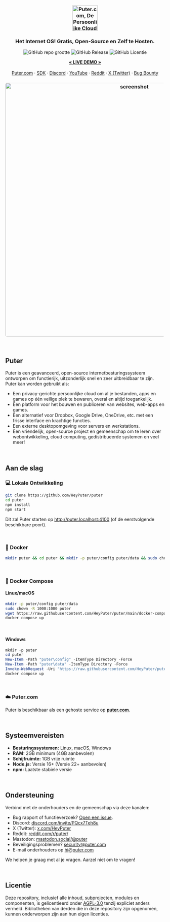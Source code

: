 <h3 align="center"><img width="80" alt="Puter.com, De Persoonlijke Cloud Computer: Al je bestanden, apps en games op één plek, overal en altijd toegankelijk." src="https://assets.puter.site/puter-logo.png"></h3>

<h3 align="center">Het Internet OS! Gratis, Open-Source en Zelf te Hosten.</h3>

<p align="center">
    <img alt="GitHub repo grootte" src="https://img.shields.io/github/repo-size/HeyPuter/puter"> <img alt="GitHub Release" src="https://img.shields.io/github/v/release/HeyPuter/puter?label=laatste%20versie"> <img alt="GitHub Licentie" src="https://img.shields.io/github/license/HeyPuter/puter">
</p>
<p align="center">
    <a href="https://puter.com/"><strong>« LIVE DEMO »</strong></a>
    <br />
    <br />
    <a href="https://puter.com">Puter.com</a>
    ·
    <a href="https://docs.puter.com" target="_blank">SDK</a>
    ·
    <a href="https://discord.com/invite/PQcx7Teh8u">Discord</a>
    ·
    <a href="https://www.youtube.com/@EricsPuterVideos">YouTube</a>
    ·
    <a href="https://reddit.com/r/puter">Reddit</a>
    ·
    <a href="https://twitter.com/HeyPuter">X (Twitter)</a>
    ·
    <a href="https://hackerone.com/puter_h1b">Bug Bounty</a>
</p>

<h3 align="center"><img width="800" style="border-radius:5px;" alt="screenshot" src="https://assets.puter.site/puter.com-screenshot-3.webp"></h3>

<br/>

## Puter

Puter is een geavanceerd, open-source internetbesturingssysteem ontworpen om functierijk, uitzonderlijk snel en zeer uitbreidbaar te zijn. Puter kan worden gebruikt als:

- Een privacy-gerichte persoonlijke cloud om al je bestanden, apps en games op één veilige plek te bewaren, overal en altijd toegankelijk.
- Een platform voor het bouwen en publiceren van websites, web-apps en games.
- Een alternatief voor Dropbox, Google Drive, OneDrive, etc. met een frisse interface en krachtige functies.
- Een externe desktopomgeving voor servers en werkstations.
- Een vriendelijk, open-source project en gemeenschap om te leren over webontwikkeling, cloud computing, gedistribueerde systemen en veel meer!

<br/>

## Aan de slag


### 💻 Lokale Ontwikkeling

```bash
git clone https://github.com/HeyPuter/puter
cd puter
npm install
npm start
```

Dit zal Puter starten op http://puter.localhost:4100 (of de eerstvolgende beschikbare poort).

<br/>

### 🐳 Docker


```bash
mkdir puter && cd puter && mkdir -p puter/config puter/data && sudo chown -R 1000:1000 puter && docker run --rm -p 4100:4100 -v `pwd`/puter/config:/etc/puter -v `pwd`/puter/data:/var/puter  ghcr.io/heyputer/puter
```

<br/>


### 🐙 Docker Compose


#### Linux/macOS
```bash
mkdir -p puter/config puter/data
sudo chown -R 1000:1000 puter
wget https://raw.githubusercontent.com/HeyPuter/puter/main/docker-compose.yml
docker compose up
```
<br/>

#### Windows


```powershell
mkdir -p puter
cd puter
New-Item -Path "puter\config" -ItemType Directory -Force
New-Item -Path "puter\data" -ItemType Directory -Force
Invoke-WebRequest -Uri "https://raw.githubusercontent.com/HeyPuter/puter/main/docker-compose.yml" -OutFile "docker-compose.yml"
docker compose up
```
<br/>

### ☁️ Puter.com

Puter is beschikbaar als een gehoste service op [**puter.com**](https://puter.com).

<br/>

## Systeemvereisten

- **Besturingssystemen:** Linux, macOS, Windows
- **RAM:** 2GB minimum (4GB aanbevolen)
- **Schijfruimte:** 1GB vrije ruimte
- **Node.js:** Versie 16+ (Versie 22+ aanbevolen)
- **npm:** Laatste stabiele versie

<br/>

## Ondersteuning

Verbind met de onderhouders en de gemeenschap via deze kanalen:

- Bug rapport of functieverzoek? [Open een issue](https://github.com/HeyPuter/puter/issues/new/choose).
- Discord: [discord.com/invite/PQcx7Teh8u](https://discord.com/invite/PQcx7Teh8u)
- X (Twitter): [x.com/HeyPuter](https://x.com/HeyPuter)
- Reddit: [reddit.com/r/puter/](https://www.reddit.com/r/puter/)
- Mastodon: [mastodon.social/@puter](https://mastodon.social/@puter)
- Beveiligingsproblemen? [security@puter.com](mailto:security@puter.com)
- E-mail onderhouders op [hi@puter.com](mailto:hi@puter.com)

We helpen je graag met al je vragen. Aarzel niet om te vragen!

<br/>


## Licentie

Deze repository, inclusief alle inhoud, subprojecten, modules en componenten, is gelicentieerd onder [AGPL-3.0](https://github.com/HeyPuter/puter/blob/main/LICENSE.txt) tenzij expliciet anders vermeld. Bibliotheken van derden die in deze repository zijn opgenomen, kunnen onderworpen zijn aan hun eigen licenties.

<br/>